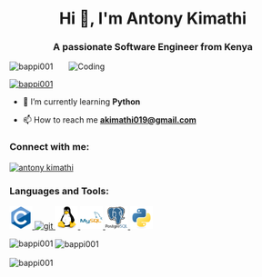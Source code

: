 <h1 align="center">Hi 👋, I'm Antony Kimathi</h1>
<h3 align="center">A passionate Software Engineer from Kenya</h3>
<img align="right" alt="Coding" width="400" src="https://www.google.com/imgres?imgurl=https%3A%2F%2Fcdn.myportfolio.com%2F2fcfcb103788251450a8304378dffded%2Fa62c047f-8369-493c-ab14-71ef51bebc55_rw_1200.gif%3Fh%3De8c7ce55b326319eaca316cc1e74518f&tbnid=fxK5tONPokeGrM&vet=12ahUKEwi3pKGGip2AAxXhpkwKHQQeAxIQMyggegUIARD6Ag..i&imgrefurl=https%3A%2F%2Fcarlyberry.me%2Fportrait-animated-gif&docid=Frj2byXTE_rX_M&w=1000&h=756&q=animated%20coding%20gif&ved=2ahUKEwi3pKGGip2AAxXhpkwKHQQeAxIQMyggegUIARD6Ag">

<p align="left"> <img src="https://komarev.com/ghpvc/?username=bappi001&label=Profile%20views&color=0e75b6&style=flat" alt="bappi001" /> </p>

<p align="left"> <a href="https://github.com/ryo-ma/github-profile-trophy"><img src="https://github-profile-trophy.vercel.app/?username=bappi001" alt="bappi001" /></a> </p>

- 🌱 I’m currently learning **Python**

- 📫 How to reach me **akimathi019@gmail.com**

<h3 align="left">Connect with me:</h3>
<p align="left">
<a href="https://linkedin.com/in/antony kimathi" target="blank"><img align="center" src="https://raw.githubusercontent.com/rahuldkjain/github-profile-readme-generator/master/src/images/icons/Social/linked-in-alt.svg" alt="antony kimathi" height="30" width="40" /></a>
</p>

<h3 align="left">Languages and Tools:</h3>
<p align="left"> <a href="https://www.cprogramming.com/" target="_blank" rel="noreferrer"> <img src="https://raw.githubusercontent.com/devicons/devicon/master/icons/c/c-original.svg" alt="c" width="40" height="40"/> </a> <a href="https://git-scm.com/" target="_blank" rel="noreferrer"> <img src="https://www.vectorlogo.zone/logos/git-scm/git-scm-icon.svg" alt="git" width="40" height="40"/> </a> <a href="https://www.linux.org/" target="_blank" rel="noreferrer"> <img src="https://raw.githubusercontent.com/devicons/devicon/master/icons/linux/linux-original.svg" alt="linux" width="40" height="40"/> </a> <a href="https://www.mysql.com/" target="_blank" rel="noreferrer"> <img src="https://raw.githubusercontent.com/devicons/devicon/master/icons/mysql/mysql-original-wordmark.svg" alt="mysql" width="40" height="40"/> </a> <a href="https://www.postgresql.org" target="_blank" rel="noreferrer"> <img src="https://raw.githubusercontent.com/devicons/devicon/master/icons/postgresql/postgresql-original-wordmark.svg" alt="postgresql" width="40" height="40"/> </a> <a href="https://www.python.org" target="_blank" rel="noreferrer"> <img src="https://raw.githubusercontent.com/devicons/devicon/master/icons/python/python-original.svg" alt="python" width="40" height="40"/> </a> </p>

<p><img align="left" src="https://github-readme-stats.vercel.app/api/top-langs?username=bappi001&show_icons=true&locale=en&layout=compact" alt="bappi001" /></p>

<p>&nbsp;<img align="center" src="https://github-readme-stats.vercel.app/api?username=bappi001&show_icons=true&locale=en" alt="bappi001" /></p>

<p><img align="center" src="https://github-readme-streak-stats.herokuapp.com/?user=bappi001&" alt="bappi001" /></p>

